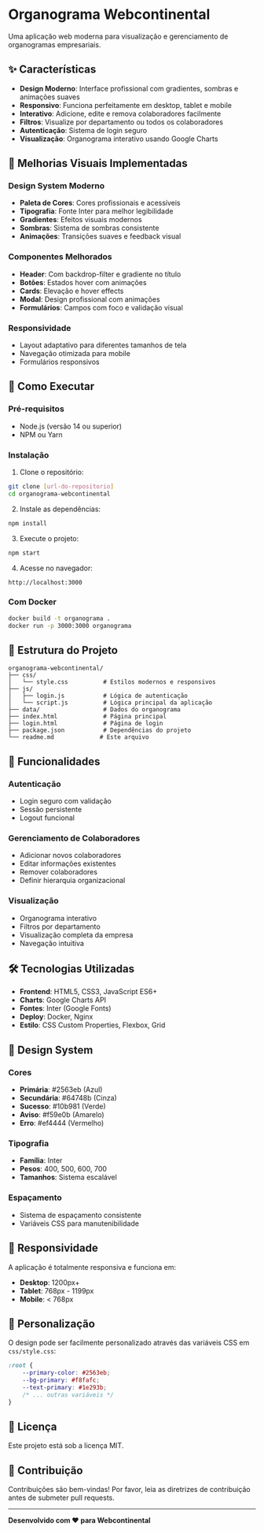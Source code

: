 # Organograma Webcontinental

Uma aplicação web moderna para visualização e gerenciamento de organogramas empresariais.

## ✨ Características

- **Design Moderno**: Interface profissional com gradientes, sombras e animações suaves
- **Responsivo**: Funciona perfeitamente em desktop, tablet e mobile
- **Interativo**: Adicione, edite e remova colaboradores facilmente
- **Filtros**: Visualize por departamento ou todos os colaboradores
- **Autenticação**: Sistema de login seguro
- **Visualização**: Organograma interativo usando Google Charts

## 🎨 Melhorias Visuais Implementadas

### Design System Moderno
- **Paleta de Cores**: Cores profissionais e acessíveis
- **Tipografia**: Fonte Inter para melhor legibilidade
- **Gradientes**: Efeitos visuais modernos
- **Sombras**: Sistema de sombras consistente
- **Animações**: Transições suaves e feedback visual

### Componentes Melhorados
- **Header**: Com backdrop-filter e gradiente no título
- **Botões**: Estados hover com animações
- **Cards**: Elevação e hover effects
- **Modal**: Design profissional com animações
- **Formulários**: Campos com foco e validação visual

### Responsividade
- Layout adaptativo para diferentes tamanhos de tela
- Navegação otimizada para mobile
- Formulários responsivos

## 🚀 Como Executar

### Pré-requisitos
- Node.js (versão 14 ou superior)
- NPM ou Yarn

### Instalação

1. Clone o repositório:
```bash
git clone [url-do-repositorio]
cd organograma-webcontinental
```

2. Instale as dependências:
```bash
npm install
```

3. Execute o projeto:
```bash
npm start
```

4. Acesse no navegador:
```
http://localhost:3000
```

### Com Docker

```bash
docker build -t organograma .
docker run -p 3000:3000 organograma
```

## 📁 Estrutura do Projeto

```
organograma-webcontinental/
├── css/
│   └── style.css          # Estilos modernos e responsivos
├── js/
│   ├── login.js           # Lógica de autenticação
│   └── script.js          # Lógica principal da aplicação
├── data/                  # Dados do organograma
├── index.html             # Página principal
├── login.html             # Página de login
├── package.json           # Dependências do projeto
└── readme.md             # Este arquivo
```

## 🎯 Funcionalidades

### Autenticação
- Login seguro com validação
- Sessão persistente
- Logout funcional

### Gerenciamento de Colaboradores
- Adicionar novos colaboradores
- Editar informações existentes
- Remover colaboradores
- Definir hierarquia organizacional

### Visualização
- Organograma interativo
- Filtros por departamento
- Visualização completa da empresa
- Navegação intuitiva

## 🛠️ Tecnologias Utilizadas

- **Frontend**: HTML5, CSS3, JavaScript ES6+
- **Charts**: Google Charts API
- **Fontes**: Inter (Google Fonts)
- **Deploy**: Docker, Nginx
- **Estilo**: CSS Custom Properties, Flexbox, Grid

## 🎨 Design System

### Cores
- **Primária**: #2563eb (Azul)
- **Secundária**: #64748b (Cinza)
- **Sucesso**: #10b981 (Verde)
- **Aviso**: #f59e0b (Amarelo)
- **Erro**: #ef4444 (Vermelho)

### Tipografia
- **Família**: Inter
- **Pesos**: 400, 500, 600, 700
- **Tamanhos**: Sistema escalável

### Espaçamento
- Sistema de espaçamento consistente
- Variáveis CSS para manutenibilidade

## 📱 Responsividade

A aplicação é totalmente responsiva e funciona em:
- **Desktop**: 1200px+
- **Tablet**: 768px - 1199px
- **Mobile**: < 768px

## 🔧 Personalização

O design pode ser facilmente personalizado através das variáveis CSS em `css/style.css`:

```css
:root {
    --primary-color: #2563eb;
    --bg-primary: #f8fafc;
    --text-primary: #1e293b;
    /* ... outras variáveis */
}
```

## 📄 Licença

Este projeto está sob a licença MIT.

## 🤝 Contribuição

Contribuições são bem-vindas! Por favor, leia as diretrizes de contribuição antes de submeter pull requests.

---

**Desenvolvido com ❤️ para Webcontinental**
